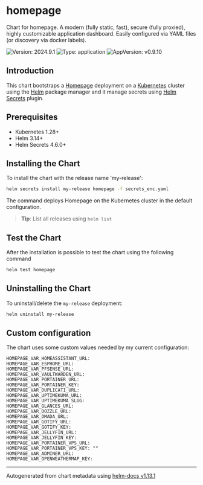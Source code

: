 # homepage

Chart for homepage. A modern (fully static, fast), secure (fully proxied), highly customizable application dashboard. Easily configured via YAML files (or discovery via docker labels).

![Version: 2024.9.1](https://img.shields.io/badge/Version-2024.9.1-informational?style=flat-square) ![Type: application](https://img.shields.io/badge/Type-application-informational?style=flat-square) ![AppVersion: v0.9.10](https://img.shields.io/badge/AppVersion-v0.9.10-informational?style=flat-square)

## Introduction

This chart bootstraps a [Homepage](https://github.com/gethomepage/homepage) deployment on a [Kubernetes](https://kubernetes.io) cluster using the [Helm](https://helm.sh) package manager and it manage secrets using [Helm Secrets](https://github.com/jkroepke/helm-secrets) plugin.

## Prerequisites

- Kubernetes 1.28+
- Helm 3.14+
- Helm Secrets 4.6.0+

## Installing the Chart

To install the chart with the release name 'my-release':

```bash
helm secrets install my-release homepage -f secrets_enc.yaml
```

The command deploys Homepage on the Kubernetes cluster in the default configuration.

> **Tip**: List all releases using `helm list`

## Test the Chart
After the installation is possible to test the chart using the following command

```bash
helm test homepage
```
## Uninstalling the Chart

To uninstall/delete the `my-release` deployment:

```bash
helm uninstall my-release
```

## Custom configuration

The chart uses some custom values needed by my current configuration:

```
HOMEPAGE_VAR_HOMEASSISTANT_URL:
HOMEPAGE_VAR_ESPHOME_URL:
HOMEPAGE_VAR_PFSENSE_URL:
HOMEPAGE_VAR_VAULTWARDEN_URL:
HOMEPAGE_VAR_PORTAINER_URL:
HOMEPAGE_VAR_PORTAINER_KEY:
HOMEPAGE_VAR_DUPLICATI_URL:
HOMEPAGE_VAR_UPTIMEKUMA_URL:
HOMEPAGE_VAR_UPTIMEKUMA_SLUG:
HOMEPAGE_VAR_GLANCES_URL:
HOMEPAGE_VAR_DOZZLE_URL:
HOMEPAGE_VAR_OMADA_URL:
HOMEPAGE_VAR_GOTIFY_URL:
HOMEPAGE_VAR_GOTIFY_KEY:
HOMEPAGE_VAR_JELLYFIN_URL:
HOMEPAGE_VAR_JELLYFIN_KEY:
HOMEPAGE_VAR_PORTAINER_VPS_URL:
HOMEPAGE_VAR_PORTAINER_VPS_KEY: ""
HOMEPAGE_VAR_ADMINER_URL:
HOMEPAGE_VAR_OPENWEATHERMAP_KEY:
```

----------------------------------------------
Autogenerated from chart metadata using [helm-docs v1.13.1](https://github.com/norwoodj/helm-docs/releases/v1.13.1)
